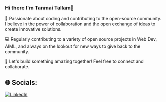 ### Hi there I'm Tanmai Tallam👋

🌟 Passionate about coding and contributing to the open-source community. I believe in the power of collaboration and the open exchange of ideas to create innovative solutions.

💻 Regularly contributing to a variety of open source projects in Web Dev, AIML, and always on the lookout for new ways to give back to the community.

🚀 Let's build something amazing together! Feel free to connect and collaborate.

## 🌐 Socials:
[![LinkedIn](https://img.shields.io/badge/LinkedIn-%230077B5.svg?logo=linkedin&logoColor=white&style=for-the-badge)](https://www.linkedin.com/in/tanmai-tallam) 

<!-- Proudly created with GPRM ( https://gprm.itsvg.in ) -->

<!--
**tanmai-tallam/tanmai-tallam** is a ✨ _special_ ✨ repository because its `README.md` (this file) appears on your GitHub profile.

Here are some ideas to get you started:

- 🔭 I’m currently working on ...
- 🌱 I’m currently learning ...
- 👯 I’m looking to collaborate on ...
- 🤔 I’m looking for help with ...
- 💬 Ask me about ...
- 📫 How to reach me: ...
- 😄 Pronouns: ...
- ⚡ Fun fact: ...
-->
